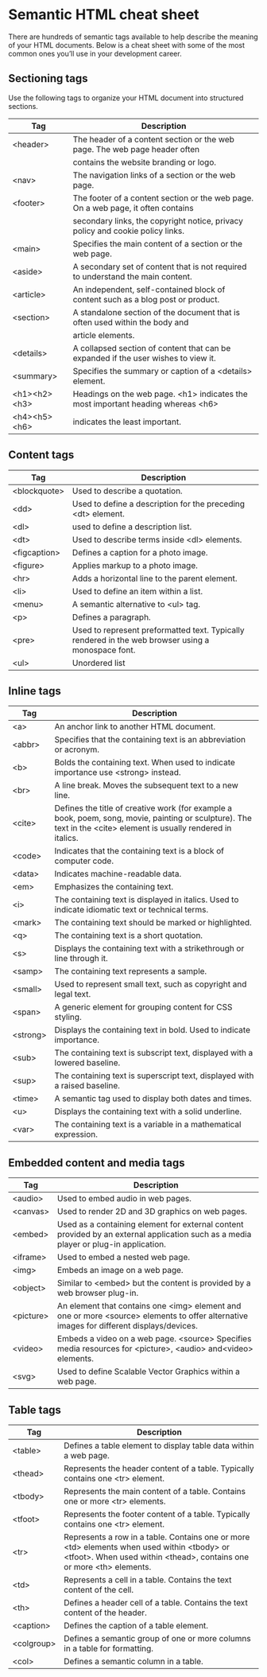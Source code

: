 <h1>Semantic HTML cheat sheet</h1>

There are hundreds of semantic tags available to help describe the meaning of your HTML documents. Below is a cheat sheet with some of the most common ones you’ll use in your development career. 

<h2>Sectioning tags</h2>
<p>Use the following tags to organize your HTML document into structured sections.</p>

| Tag      | Description |
|--------------|-----------------------------------------------------------------------------------|
| &lt;header&gt;     | The header of a content section or the web page. The web page header often        |
|              | contains the website branding or logo.                                            |
| &lt;nav&gt;        | The navigation links of a section or the web page.                                |
| &lt;footer&gt;     | The footer of a content section or the web page. On a web page, it often contains |
|              | secondary links, the copyright notice, privacy policy and cookie policy links.    |
| &lt;main&gt;       | Specifies the main content of a section or the web page.                          |
| &lt;aside&gt;      | A secondary set of content that is not required to understand the main content.   |
| &lt;article&gt;    | An independent, self-contained block of content such as a blog post or product.   |
| &lt;section&gt;    | A standalone section of the document that is often used within the body and       |
|              | article elements.                                                                 |
| &lt;details&gt;    | A collapsed section of content that can be expanded if the user wishes to view it.|
| &lt;summary&gt;    | Specifies the summary or caption of a &lt;details&gt; element.                          |
| &lt;h1&gt;&lt;h2&gt;&lt;h3&gt; | Headings on the web page. &lt;h1&gt; indicates the most important heading whereas &lt;h6&gt;  |
| &lt;h4&gt;&lt;h5&gt;&lt;h6&gt; | indicates the least important.                                                   |

<h2>Content tags</h2>

| Tag      | Description |
|--------------|-----------------------------------------------------------------------------------|
| &lt;blockquote&gt; | Used to describe a quotation. | 
| &lt;dd&gt; | Used to define a description for the preceding &lt;dt&gt; element.  |
| &lt;dl&gt; | used to define a description list.  |
| &lt;dt&gt; | Used to describe terms inside &lt;dl&gt; elements.  |
| &lt;figcaption&gt; | Defines a caption for a photo image.  |
| &lt;figure&gt; | Applies markup to a photo image.  |
| &lt;hr&gt; | Adds a horizontal line to the parent element.  |
| &lt;li&gt; | Used to define an item within a list. |
| &lt;menu&gt; | A semantic alternative to &lt;ul&gt; tag. | &lt;ol&gt; Defines an ordered list.  |
| &lt;p&gt; | Defines a paragraph.  |
| &lt;pre&gt; | Used to represent preformatted text. Typically rendered in the web browser using a monospace font.  |
| &lt;ul&gt; | Unordered list |

<h2>Inline tags</h2>

| Tag      | Description |
|--------------|-----------------------------------------------------------------------------------|
| &lt;a&gt;  | An anchor link to another HTML document.  |
| &lt;abbr&gt; | Specifies that the containing text is an abbreviation or acronym. |
| &lt;b&gt; | Bolds the containing text. When used to indicate importance use &lt;strong&gt; instead. |
| &lt;br&gt; | A line break. Moves the subsequent text to a new line. |
| &lt;cite&gt; | Defines the title of creative work (for example a book, poem, song, movie, painting or sculpture). The text in the &lt;cite&gt; element is usually rendered in italics.  |
| &lt;code&gt; | Indicates that the containing text is a block of computer code. |
| &lt;data&gt; | Indicates machine-readable data. |
| &lt;em&gt; | Emphasizes the containing text. |
| &lt;i&gt; | The containing text is displayed in italics. Used to indicate idiomatic text or technical terms.  |
| &lt;mark&gt; | The containing text should be marked or highlighted.  |
| &lt;q&gt; | The containing text is a short quotation. |
| &lt;s&gt; | Displays the containing text with a strikethrough or line through it.  |
| &lt;samp&gt; | The containing text represents a sample.  |
| &lt;small&gt; | Used to represent small text, such as copyright and legal text.  |
| &lt;span&gt; | A generic element for grouping content for CSS styling.  |
| &lt;strong&gt; | Displays the containing text in bold. Used to indicate importance.  |
| &lt;sub&gt; | The containing text is subscript text, displayed with a lowered baseline.  |
| &lt;sup&gt; | The containing text is superscript text, displayed with a raised baseline.  |
| &lt;time&gt; | A semantic tag used to display both dates and times.  |
| &lt;u&gt; | Displays the containing text with a solid underline.  |
| &lt;var&gt; | The containing text is a variable in a mathematical expression. |

<h2>Embedded content and media tags</h2>

| Tag      | Description |
|--------------|-----------------------------------------------------------------------------------|
| &lt;audio&gt; | Used to embed audio in web pages.  |
| &lt;canvas&gt; | Used to render 2D and 3D graphics on web pages.  |
| &lt;embed&gt; | Used as a containing element for external content provided by an external application such as a media player or plug-in application.  |
| &lt;iframe&gt; | Used to embed a nested web page.  |
| &lt;img&gt; | Embeds an image on a web page.  |
| &lt;object&gt; | Similar to &lt;embed&gt; but the content is provided by a web browser plug-in.  |
| &lt;picture&gt; | An element that contains one &lt;img&gt; element and one or more &lt;source&gt; elements to offer alternative images for different displays/devices.  |
| &lt;video&gt; | Embeds a video on a web page. &lt;source&gt; Specifies media resources for &lt;picture&gt;, &lt;audio&gt; and&lt;video&gt; elements.  |
| &lt;svg&gt; | Used to define Scalable Vector Graphics within a web page. |

<h2>Table tags</h2>

| Tag      | Description |
|--------------|-----------------------------------------------------------------------------------|
| &lt;table&gt;  | Defines a table element to display table data within a web page.  |
| &lt;thead&gt; | Represents the header content of a table. Typically contains one &lt;tr&gt; element. |
| &lt;tbody&gt; | Represents the main content of a table. Contains one or more &lt;tr&gt; elements.  |
| &lt;tfoot&gt; | Represents the footer content of a table. Typically contains one &lt;tr&gt; element.  |
| &lt;tr&gt; | Represents a row in a table. Contains one or more &lt;td&gt; elements when used within &lt;tbody&gt; or &lt;tfoot&gt;. When used within &lt;thead&gt;, contains one or more &lt;th&gt; elements. |
| &lt;td&gt; | Represents a cell in a table. Contains the text content of the cell.  |
| &lt;th&gt; | Defines a header cell of a table. Contains the text content of the header.  |
| &lt;caption&gt; | Defines the caption of a table element.  |
| &lt;colgroup&gt; | Defines a semantic group of one or more columns in a table for formatting.  |
| &lt;col&gt; | Defines a semantic column in a table. |
